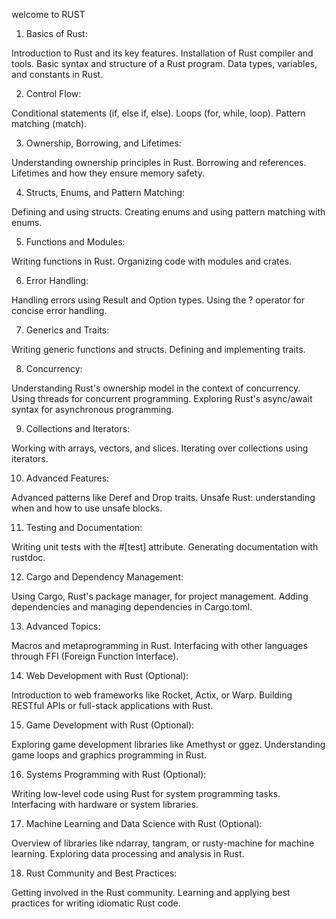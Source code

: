 welcome to RUST

1. Basics of Rust:

Introduction to Rust and its key features.
Installation of Rust compiler and tools.
Basic syntax and structure of a Rust program.
Data types, variables, and constants in Rust.

2. Control Flow:

Conditional statements (if, else if, else).
Loops (for, while, loop).
Pattern matching (match).

3. Ownership, Borrowing, and Lifetimes:

Understanding ownership principles in Rust.
Borrowing and references.
Lifetimes and how they ensure memory safety.

4. Structs, Enums, and Pattern Matching:

Defining and using structs.
Creating enums and using pattern matching with enums.

5. Functions and Modules:

Writing functions in Rust.
Organizing code with modules and crates.

6. Error Handling:

Handling errors using Result and Option types.
Using the ? operator for concise error handling.

7. Generics and Traits:

Writing generic functions and structs.
Defining and implementing traits.

8. Concurrency:

Understanding Rust's ownership model in the context of concurrency.
Using threads for concurrent programming.
Exploring Rust's async/await syntax for asynchronous programming.

9. Collections and Iterators:

Working with arrays, vectors, and slices.
Iterating over collections using iterators.

10. Advanced Features:

Advanced patterns like Deref and Drop traits.
Unsafe Rust: understanding when and how to use unsafe blocks.

11. Testing and Documentation:

Writing unit tests with the #[test] attribute.
Generating documentation with rustdoc.

12. Cargo and Dependency Management:

Using Cargo, Rust's package manager, for project management.
Adding dependencies and managing dependencies in Cargo.toml.

13. Advanced Topics:

Macros and metaprogramming in Rust.
Interfacing with other languages through FFI (Foreign Function Interface).

14. Web Development with Rust (Optional):

Introduction to web frameworks like Rocket, Actix, or Warp.
Building RESTful APIs or full-stack applications with Rust.

15. Game Development with Rust (Optional):

Exploring game development libraries like Amethyst or ggez.
Understanding game loops and graphics programming in Rust.

16. Systems Programming with Rust (Optional):

Writing low-level code using Rust for system programming tasks.
Interfacing with hardware or system libraries.

17. Machine Learning and Data Science with Rust (Optional):

Overview of libraries like ndarray, tangram, or rusty-machine for machine learning.
Exploring data processing and analysis in Rust.

18. Rust Community and Best Practices:

Getting involved in the Rust community.
Learning and applying best practices for writing idiomatic Rust code.

